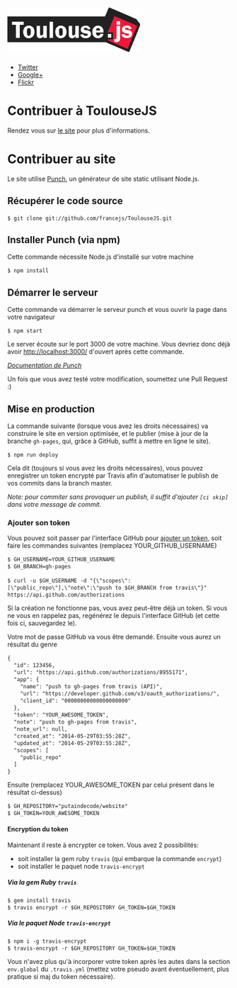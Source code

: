 # [![ToulouseJS](templates/img/toulousejs.png)](http://toulousejs.francejs.org/)

* [Twitter](https://twitter.com/ToulouseJS)
* [Google+](https://plus.google.com/u/0/communities/114813405129984534292)
* [Flickr](http://www.flickr.com/photos/toulousejs/)

# Contribuer à ToulouseJS

Rendez vous sur [le site](http://toulousejs.francejs.org/) pour plus d'informations.

# Contribuer au site

Le site utilise [Punch](http://laktek.github.com/punch/), un générateur de site static utilisant Node.js.

## Récupérer le code source

    $ git clone git://github.com/francejs/ToulouseJS.git

## Installer Punch (via npm)

Cette commande nécessite Node.js d'installé sur votre machine

    $ npm install

## Démarrer le serveur

Cette commande va démarrer le serveur punch et vous ouvrir la page dans votre
navigateur

    $ npm start

Le server écoute sur le port 3000 de votre machine. Vous devriez donc déjà avoir
[http://localhost:3000/](http://localhost:3000/) d'ouvert après cette commande.

*[Documentation de Punch](https://github.com/laktek/punch/wiki)*

Un fois que vous avez testé votre modification, soumettez une Pull Request :)

## Mise en production

La commande suivante (lorsque vous avez les droits nécessaires) va construire le site
en version optimisée, et le publier (mise à jour de la branche  `gh-pages`, qui,
grâce à GitHub, suffit à mettre en ligne le site).

    $ npm run deploy

Cela dit (toujours si vous avez les droits nécessaires), vous pouvez enregistrer un token
encrypté par Travis afin d'automatiser le publish de vos commits dans la branch master.

_Note: pour commiter sans provoquer un publish, il suffit d'ajouter `[ci skip]` dans votre message de commit._

### Ajouter son token

Vous pouvez soit passer par l'interface GitHub pour [ajouter un token](https://github.com/settings/tokens/new),
soit faire les commandes suivantes (remplacez YOUR_GITHUB_USERNAME)

    $ GH_USERNAME=YOUR_GITHUB_USERNAME
    $ GH_BRANCH=gh-pages

    $ curl -u $GH_USERNAME -d "{\"scopes\":[\"public_repo\"],\"note\":\"push to $GH_BRANCH from travis\"}" https://api.github.com/authorizations

Si la création ne fonctionne pas, vous avez peut-être déjà un token. Si vous ne vous en rappelez pas, regénérez le depuis l'interface GitHub (et cette fois ci, sauvegardez le).

Votre mot de passe GitHub va vous être demandé.
Ensuite vous aurez un résultat du genre

    {
      "id": 123456,
      "url": "https://api.github.com/authorizations/8955171",
      "app": {
        "name": "push to gh-pages from travis (API)",
        "url": "https://developer.github.com/v3/oauth_authorizations/",
        "client_id": "00000000000000000000"
      },
      "token": "YOUR_AWESOME_TOKEN",
      "note": "push to gh-pages from travis",
      "note_url": null,
      "created_at": "2014-05-29T03:55:28Z",
      "updated_at": "2014-05-29T03:55:28Z",
      "scopes": [
        "public_repo"
      ]
    }

Ensuite (remplacez YOUR_AWESOME_TOKEN par celui présent dans le résultat ci-dessus)

    $ GH_REPOSITORY="putaindecode/website"
    $ GH_TOKEN=YOUR_AWESOME_TOKEN

#### Encryption du token

Maintenant il reste à encrypter ce token. Vous avez 2 possibilités:
- soit installer la gem ruby `travis` (qui embarque la commande `encrypt`)
- soit installer le paquet node `travis-encrypt`

##### Via la gem Ruby `travis`

    $ gem install travis
    $ travis encrypt -r $GH_REPOSITORY GH_TOKEN=$GH_TOKEN

##### Via le paquet Node `travis-encrypt`

    $ npm i -g travis-encrypt
    $ travis-encrypt -r $GH_REPOSITORY GH_TOKEN=$GH_TOKEN

Vous n'avez plus qu'à incorporer votre token après les autes dans la section
`env.global` du `.travis.yml` (mettez votre pseudo avant éventuellement,
  plus pratique si maj du token nécessaire).
